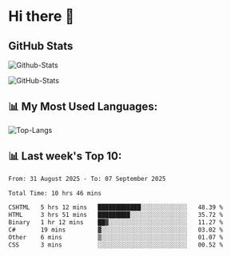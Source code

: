 # Hi there 👋

## GitHub Stats
![Github-Stats](https://github-readme-stats-sigma-five.vercel.app/api?username=ltorson&show_icons=true&theme=radical&count_private=true&show=reviews,discussions_started,discussions_answered,prs_merged,prs_merged_percentage)

![GitHub-Stats](https://github-readme-stats.vercel.app/api/wakatime?username=LeeTorson&theme=synthwave&size_weight=0.5&count_weight=0.5&title_color=36F9F6&langs_count=10&count_private=true)

## 📊 My Most Used Languages:
![Top-Langs](https://github-readme-stats-sigma-five.vercel.app/api/top-langs/?username=LTorson&layout=compact&langs_count=10)


## 📊 Last week's Top 10:
<!--START_SECTION:waka-->

```txt
From: 31 August 2025 - To: 07 September 2025

Total Time: 10 hrs 46 mins

CSHTML   5 hrs 12 mins   ████████████░░░░░░░░░░░░░   48.39 %
HTML     3 hrs 51 mins   █████████░░░░░░░░░░░░░░░░   35.72 %
Binary   1 hr 12 mins    ██▓░░░░░░░░░░░░░░░░░░░░░░   11.27 %
C#       19 mins         ▓░░░░░░░░░░░░░░░░░░░░░░░░   03.02 %
Other    6 mins          ▒░░░░░░░░░░░░░░░░░░░░░░░░   01.07 %
CSS      3 mins          ░░░░░░░░░░░░░░░░░░░░░░░░░   00.52 %
```

<!--END_SECTION:waka-->
